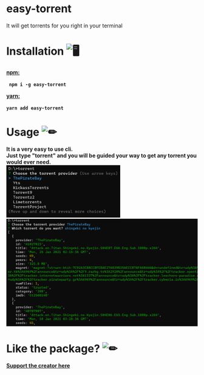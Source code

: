 # easy-torrent

It will get torrents for you right in your terminal

# Installation <img src="https://cdn.discordapp.com/emojis/316264057659326464.png?v=1" alt = "🖥" width="35px">
<b><a href = "https://www.npmjs.com/package/easy-torrent"> npm: </a><b> 
<p>
<code> npm i -g easy-torrent </code>
    <p><b><a href = "https://classic.yarnpkg.com/en/package/easy-torrent"> yarn: </a></p>
        <code>yarn add easy-torrent </code>

# Usage <img src="https://cdn.discordapp.com/emojis/757399420319825950.png?v=1" alt = "✏" width="35px">

It is a very easy to use cli. <br>
Just type "torrent" and you will be guided your way to get any torrent you would ever need. <br>
<a href = "https://theramann.github.io/torrent-gui" target="_blank" rel="noopener noreferrer">
<img src = "https://github.com/TheRamann/easy-torrent/blob/main/Md%20Files/2021-01-27%2007_51_38-Command%20Prompt%20-%20torrent.png?raw=true" width = "300"><br>
<img src = "https://github.com/TheRamann/easy-torrent/blob/main/Md%20Files/2021-01-27%2007_52_30-Command%20Prompt.png?raw=true" width = "550"><br>
</a>

# Like the package? <img src="https://cdn.discordapp.com/emojis/599598716521021441.gif?v=1" alt = "✏" width="35px">
<a href = "https://www.buymeacoffee.com/TheRamann">
Support the creator here
</a>
